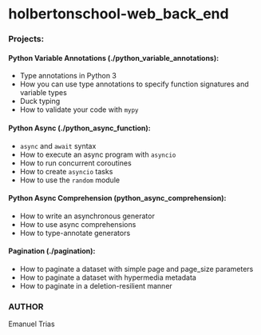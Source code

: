# holbertonschool-web_back_end

### Projects:

#### Python Variable Annotations (./python_variable_annotations): 
* Type annotations in Python 3
* How you can use type annotations to specify function signatures and variable types
* Duck typing
* How to validate your code with `mypy`

#### Python Async (./python_async_function):
* `async` and `await` syntax
* How to execute an async program with `asyncio`
* How to run concurrent coroutines
* How to create `asyncio` tasks
* How to use the `random` module

#### Python Async Comprehension (python_async_comprehension):
* How to write an asynchronous generator
* How to use async comprehensions
* How to type-annotate generators

#### Pagination (./pagination):
* How to paginate a dataset with simple page and page_size parameters
* How to paginate a dataset with hypermedia metadata
* How to paginate in a deletion-resilient manner

### AUTHOR
Emanuel Trias
